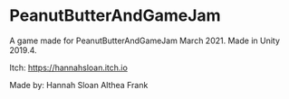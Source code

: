 # PeanutButterAndGameJam
A game made for PeanutButterAndGameJam March 2021. Made in Unity 2019.4.

Itch: https://hannahsloan.itch.io

Made by:
Hannah Sloan
Althea Frank
